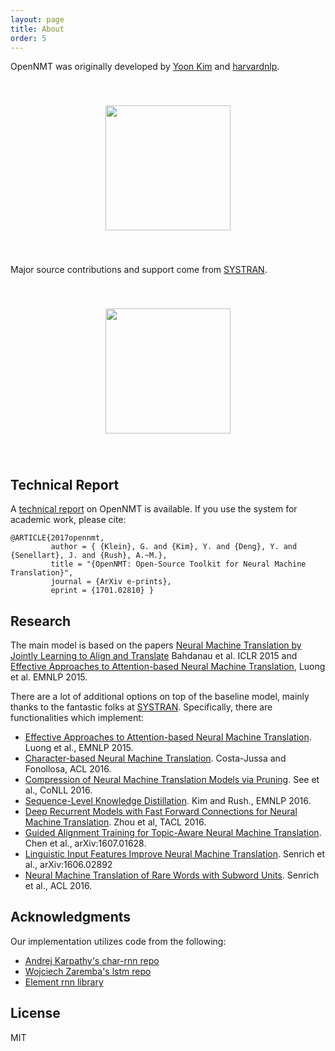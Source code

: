 ```yaml
---
layout: page
title: About
order: 5
---
```



OpenNMT was originally developed by <a href="http://yoon.io">Yoon Kim</a> and <a href="http://nlp.seas.harvard.edu">harvardnlp</a>.

<center>
<img style="margin:40px" width="200px" src="http://lstm.seas.harvard.edu/logo_nlp.png" />
</center>

Major source contributions and support come from <a href="http://www.systransoft.com/">SYSTRAN</a>.

<center>
<img style="margin:40px" width="200px" src="http://www.systransoft.com/wp-content/themes/systran/img/common/logo.png" />
</center>

## Technical Report 

A <a href="https://arxiv.org/abs/1701.02810">technical report</a> on OpenNMT is available. If you use the system for academic work, please cite:

    @ARTICLE{2017opennmt,
             author = { {Klein}, G. and {Kim}, Y. and {Deng}, Y. and {Senellart}, J. and {Rush}, A.~M.},
             title = "{OpenNMT: Open-Source Toolkit for Neural Machine Translation}",
             journal = {ArXiv e-prints},
             eprint = {1701.02810} }

    
## Research

The main model is based on the papers [Neural Machine Translation by Jointly Learning to Align and Translate](https://arxiv.org/abs/1409.0473) Bahdanau et al. ICLR 2015 and
[Effective Approaches to Attention-based
Neural Machine Translation](http://stanford.edu/~lmthang/data/papers/emnlp15_attn.pdf),
Luong et al. EMNLP 2015.


There are a lot of additional options on top of the baseline model, mainly thanks to the fantastic folks
at [SYSTRAN](http://www.systransoft.com). Specifically, there are functionalities which implement:

* [Effective Approaches to Attention-based Neural Machine Translation](http://stanford.edu/~lmthang/data/papers/emnlp15_attn.pdf). Luong et al., EMNLP 2015.
* [Character-based Neural Machine Translation](https://aclweb.org/anthology/P/P16/P16-2058.pdf). Costa-Jussa and Fonollosa, ACL 2016.
* [Compression of Neural Machine Translation Models via Pruning](https://arxiv.org/pdf/1606.09274.pdf). See et al., CoNLL 2016.
* [Sequence-Level Knowledge Distillation](https://arxiv.org/pdf/1606.07947.pdf). Kim and Rush., EMNLP 2016.
* [Deep Recurrent Models with Fast Forward Connections for Neural Machine Translation](https://arxiv.org/pdf/1606.04199).
Zhou et al, TACL 2016.
* [Guided Alignment Training for Topic-Aware Neural Machine Translation](https://arxiv.org/pdf/1607.01628). Chen et al., arXiv:1607.01628.
* [Linguistic Input Features Improve Neural Machine Translation](https://arxiv.org/pdf/1606.02892). Senrich et al., arXiv:1606.02892
* [Neural Machine Translation of Rare Words with Subword Units](https://www.aclweb.org/anthology/P/P16/P16-1162.pdf). Senrich et al., ACL 2016.


## Acknowledgments

Our implementation utilizes code from the following:

* [Andrej Karpathy's char-rnn repo](https://github.com/karpathy/char-rnn)
* [Wojciech Zaremba's lstm repo](https://github.com/wojzaremba/lstm)
* [Element rnn library](https://github.com/Element-Research/rnn)

## License

MIT

